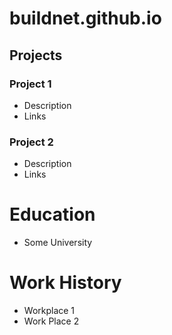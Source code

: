 # buildnet.github.io

## Projects
### Project 1
- Description
- Links
  
### Project 2
- Description
- Links
  
# Education
- Some University
  
# Work History
- Workplace 1
- Work Place 2
